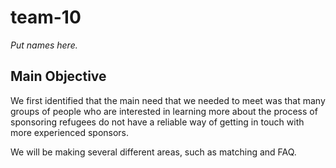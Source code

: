 # team-10
<i> Put names here. </i>

## Main Objective

We first identified that the main need that we needed to meet was that many groups of people who are interested in learning more about the process of sponsoring refugees do not have a reliable way of getting in touch with more experienced sponsors.


We will be making several different areas, such as matching and FAQ.

